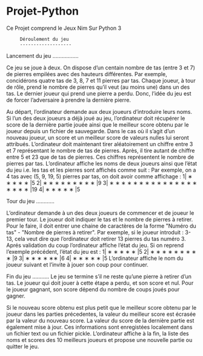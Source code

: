 # Projet-Python
Ce Projet comprend le Jeux Nim Sur Python 3

         Déroulement du jeu
         -------------------
 Lancement du jeu
 .................

Ce jeu se joue à deux. On dispose d’un centain nombre de tas (entre 3 et 7) de pierres empilées avec des
hauteurs différentes. Par exemple, concidérons quatre tas de 3, 8, 7 et 11 pierres par tas. Chaque joueur, à tour
de rôle, prend le nombre de pierres qu’il veut (au moins une) dans un des tas. Le dernier joueur qui prend une
pierre a perdu. Donc, l’idée du jeu est de forcer l’adversaire à prendre la dernière pierre.

Au départ, l’ordinateur demande aux deux joueurs d’introduire leurs noms. Si l’un des deux joueurs a déjà
joué au jeu, l’ordinateur doit récupérer le score de la dernière partie jouée ainsi que le meilleur score obtenu par
le joueur depuis un fichier de sauvegarde. Dans le cas où il s’agit d’un nouveau joueur, un score et un meilleur
score de valeurs nulles lui seront attribués.
L’ordinateur doit maintenant tirer aléatoirement un chiffre entre 3 et 7 représentant le nombre de tas de
pierres. Après, il tire autant de chiffre entre 5 et 23 que de tas de pierres. Ces chiffres représentent le nombre
de pierres par tas.
L’ordinateur affiche les noms de deux joueurs ainsi que l’état du jeu i.e. les tas et les pierres sont affichés
comme suit :
Par exemple, on a 4 tas avec (5, 9, 19, 5) pierres par tas, on doit avoir comme affichage :
1| ∗ ∗ ∗ ∗ ∗                           |5
2| ∗ ∗ ∗ ∗ ∗ ∗ ∗ ∗ ∗                    |9
3| ∗ ∗ ∗ ∗ ∗ ∗ ∗ ∗ ∗ ∗ ∗ ∗ ∗ ∗ ∗ ∗ ∗ ∗ ∗  |19
4| ∗ ∗ ∗ ∗ ∗                            |5

Tour du jeu
............

L’ordinateur demande à un des deux joueurs de commencer et de joueur le premier tour.
Le joueur doit indiquer le tas et le nombre de pierres à retirer. Pour le faire, il doit entrer une chaine de
caractères de la forme "Numéro du tas" - "Nombre de pierres à retirer". Par exemple, si le joueur introduit :
3-13, cela veut dire que l’ordinateur doit retirer 13 pierres du tas numéro 3.
Aprés validation du coup l’ordinateur affiche l’état du jeu. Si on reprend l’exemple précédent, l’état du jeu
est :
1| ∗ ∗ ∗ ∗ ∗          |5
2| ∗ ∗ ∗ ∗ ∗ ∗ ∗ ∗ ∗   |9
3| ∗ ∗ ∗ ∗ ∗∗         |6
4| ∗ ∗ ∗ ∗ ∗          |5
L’ordinateur affiche le nom du joueur suivant et l’invite à jouer son coup pour continuer.

 Fin du jeu
 ...........
Le jeu se termine s’il ne reste qu’une pierre à retirer d’un tas. Le joueur qui doit jouer à cette étape a
perdu, et son score et nul. Pour le joueur gagnant, son score dépend du nombre de coups joués pour gagner.

Si le nouveau score obtenu est plus petit que le meilleur score obtenu par le joueur dans les parties précedentes,
la valeur du meilleur score est écrasée par la valeur du nouveau score. La valeur du score de la dernière partie
est également mise à jour. Ces informations sont enregistées localement dans un fichier text ou un fichier pickle.
L’ordinateur affiche à la fin, la liste des noms et scores des 10 meilleurs joueurs et propose une nouvelle
partie ou quitter le jeu.
